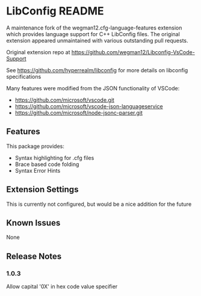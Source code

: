 # LibConfig README
A maintenance fork of the wegman12.cfg-language-features extension which provides language support for C++ LibConfig files.
The original extension appeared unmaintained with various outstanding pull requests.

Original extension repo at https://github.com/wegman12/Libconfig-VsCode-Support

See https://github.com/hyperrealm/libconfig for more details on libconfig specifications

Many features were modified from the JSON functionality of VSCode:

- https://github.com/microsoft/vscode.git
- https://github.com/microsoft/vscode-json-languageservice
- https://github.com/microsoft/node-jsonc-parser.git

## Features
This package provides:
- Syntax highlighting for .cfg files
- Brace based code folding
- Syntax Error Hints


## Extension Settings
This is currently not configured, but would be a nice addition for the future

## Known Issues
None

## Release Notes


### 1.0.3
Allow capital '0X' in hex code value specifier